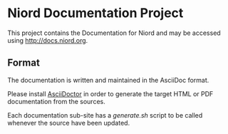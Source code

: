 # Niord Documentation Project

This project contains the Documentation for Niord and may be accessed using http://docs.niord.org.

## Format
The documentation is written and maintained in the AsciiDoc format. 

Please install <a href="http://asciidoctor.org" target="_blank">AsciiDoctor</a> in order to 
generate the target HTML or PDF documentation from the sources.

Each documentation sub-site has a _generate.sh_ script to be called whenever the source have been updated.



